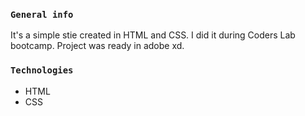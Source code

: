 ### `General info`

It's a simple stie created in HTML and CSS. I did it during Coders Lab bootcamp. Project was ready in adobe xd.

### `Technologies`

* HTML
* CSS
